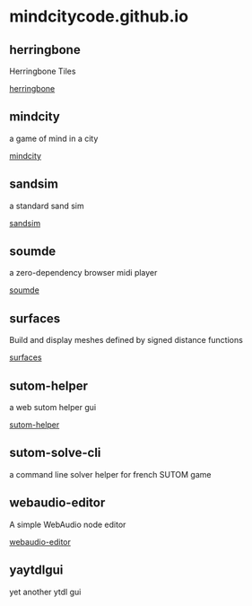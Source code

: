 # mindcitycode.github.io

## herringbone

Herringbone Tiles

[herringbone](./pages/herringbone/dist/)

## mindcity

a game of mind in a city

[mindcity](./pages/mindcity/dist/)

## sandsim

a standard sand sim

[sandsim](./pages/sandsim/dist/)

## soumde

a zero-dependency browser midi player

[soumde](./pages/soumde/dist/)

## surfaces

Build and display meshes defined by signed distance functions

[surfaces](./pages/surfaces/dist/)

## sutom-helper

a web sutom helper gui

[sutom-helper](./pages/sutom-helper/dist/)

## sutom-solve-cli

a command line solver helper for french SUTOM game

## webaudio-editor

A simple WebAudio node editor

[webaudio-editor](./pages/webaudio-editor/dist/)

## yaytdlgui

yet another ytdl gui